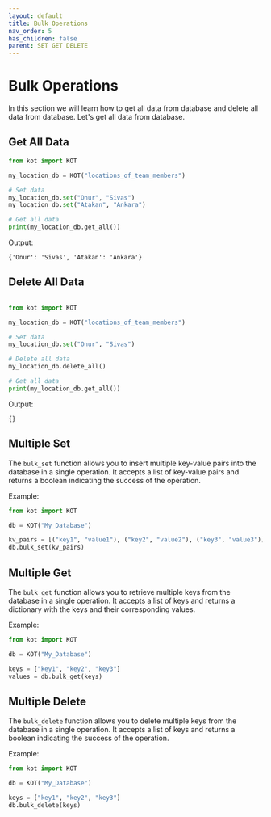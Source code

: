 ```yaml
---
layout: default
title: Bulk Operations
nav_order: 5
has_children: false
parent: SET GET DELETE
---
```


# Bulk Operations
In this section we will learn how to get all data from database and delete all data from database. Let's get all data from database.

## Get All Data
```python
from kot import KOT

my_location_db = KOT("locations_of_team_members")

# Set data
my_location_db.set("Onur", "Sivas")
my_location_db.set("Atakan", "Ankara")

# Get all data
print(my_location_db.get_all())
```

Output:

```console
{'Onur': 'Sivas', 'Atakan': 'Ankara'}
```

## Delete All Data
```python

from kot import KOT

my_location_db = KOT("locations_of_team_members")

# Set data
my_location_db.set("Onur", "Sivas")

# Delete all data
my_location_db.delete_all()

# Get all data
print(my_location_db.get_all())
```

Output:

```console
{}
```


## Multiple Set
The `bulk_set` function allows you to insert multiple key-value pairs into the database in a single operation. It accepts a list of key-value pairs and returns a boolean indicating the success of the operation.

Example:
```python
from kot import KOT

db = KOT("My_Database")

kv_pairs = [("key1", "value1"), ("key2", "value2"), ("key3", "value3")]
db.bulk_set(kv_pairs)
```

## Multiple Get
The `bulk_get` function allows you to retrieve multiple keys from the database in a single operation. It accepts a list of keys and returns a dictionary with the keys and their corresponding values.

Example:
```python
from kot import KOT

db = KOT("My_Database")

keys = ["key1", "key2", "key3"]
values = db.bulk_get(keys)
```

## Multiple Delete
The `bulk_delete` function allows you to delete multiple keys from the database in a single operation. It accepts a list of keys and returns a boolean indicating the success of the operation.

Example:
```python
from kot import KOT

db = KOT("My_Database")

keys = ["key1", "key2", "key3"]
db.bulk_delete(keys)
